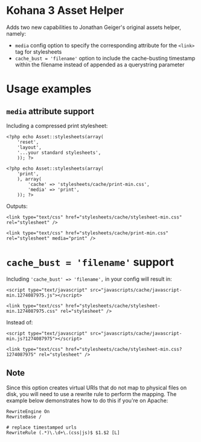 # Kohana 3 Asset Helper

Adds two new capabilities to Jonathan Geiger's original assets helper, namely:
* `media` config option to specify the corresponding attribute for the `<link>` tag for stylesheets
* `cache_bust = 'filename'` option to include the cache-busting timestamp within the filename instead of appended as a querystring parameter


# Usage examples

## `media` attribute support

Including a compressed print stylesheet:

	<?php echo Asset::stylesheets(array(
		'reset',
		'layout',
		'...your standard stylesheets',
		)); ?>

	<?php echo Asset::stylesheets(array(
		'print',
		), array(
			'cache' => 'stylesheets/cache/print-min.css',
			'media' => 'print',
		)); ?>
		
Outputs:

	<link type="text/css" href="stylesheets/cache/stylesheet-min.css" rel="stylesheet" />
	
	<link type="text/css" href="stylesheets/cache/print-min.css" rel="stylesheet" media="print" />


# `cache_bust = 'filename'` support

Including `'cache_bust' => 'filename',` in your config will result in:

	<script type="text/javascript" src="javascripts/cache/javascript-min.1274087975.js"></script>
	
	<link type="text/css" href="stylesheets/cache/stylesheet-min.1274087975.css" rel="stylesheet" />

Instead of:

	<script type="text/javascript" src="javascripts/cache/javascript-min.js?1274087975"></script>
	
	<link type="text/css" href="stylesheets/cache/stylesheet-min.css?1274087975" rel="stylesheet" />


## Note

Since this option creates virtual URIs that do not map to physical files on disk, you will need to use a rewrite rule to perform the mapping. The example below demonstrates how to do this if you're on Apache:

	RewriteEngine On
	RewriteBase /

	# replace timestamped urls
	RewriteRule (.*)\.\d+\.(css|js)$ $1.$2 [L]